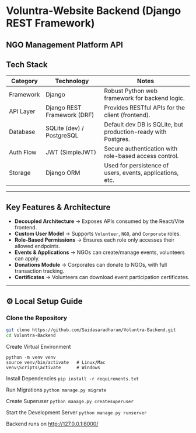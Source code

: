 # Voluntra-Website Backend (Django REST Framework)  
## NGO Management Platform API  

##  Tech Stack  

| Category       | Technology                  | Notes                                                       |  
|----------------|-----------------------------|-------------------------------------------------------------|  
| Framework      | Django                      | Robust Python web framework for backend logic.              |  
| API Layer      | Django REST Framework (DRF) | Provides RESTful APIs for the client (frontend).            |  
| Database       | SQLite (dev) / PostgreSQL   | Default dev DB is SQLite, but production-ready with Postgres. |  
| Auth Flow      | JWT (SimpleJWT)             | Secure authentication with role-based access control.       |  
| Storage        | Django ORM                  | Used for persistence of users, events, applications, etc.   |  

---

## Key Features & Architecture  

- **Decoupled Architecture** → Exposes APIs consumed by the React/Vite frontend.  
- **Custom User Model** → Supports `Volunteer`, `NGO`, and `Corporate` roles.  
- **Role-Based Permissions** → Ensures each role only accesses their allowed endpoints.  
- **Events & Applications** → NGOs can create/manage events, volunteers can apply.  
- **Donations Module** → Corporates can donate to NGOs, with full transaction tracking.  
- **Certificates** → Volunteers can download event participation certificates.  

---

## ⚙️ Local Setup Guide  

### Clone the Repository  
```bash
git clone https://github.com/Saidasaradharam/Voluntra-Backend.git
cd Voluntra-Backend
```

Create Virtual Environment
```
python -m venv venv
source venv/bin/activate   # Linux/Mac
venv\Scripts\activate      # Windows
```
Install Dependencies
`pip install -r requirements.txt`

Run Migrations
`python manage.py migrate`

Create Superuser
`python manage.py createsuperuser`

Start the Development Server
`python manage.py runserver`


Backend runs on http://127.0.0.1:8000/


